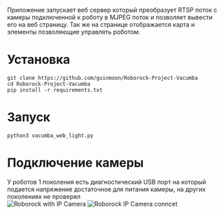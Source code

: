 Приложение запускает веб сервер который преобразует RTSP поток с камеры подключенной к роботу в  MJPEG поток и позволяет вывести его на веб страницу. Так же на странице отображается карта и элементы позволяющие управлять роботом.

# Установка

```
git clone https://github.com/guinmoon/Roborock-Project-Vacumba  
cd Roborock-Project-Vacumba  
pip install -r requirements.txt
```

# Запуск

```python3 vacumba_web_light.py```

# Подключение камеры
У роботов 1 поколения есть диагностический USB порт на который подается напряжение достаточное для питания камеры, на других поколениях не проверял  
![Roborock with IP Camera](/templates/dist/imgs/robot1.jpg)
![Roborock IP Camera conncet](/templates/dist/imgs/robot2.jpg)

